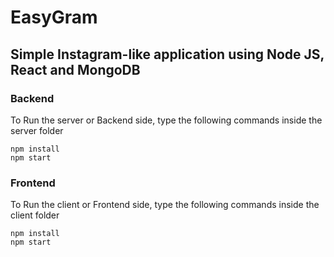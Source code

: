 # EasyGram
## Simple Instagram-like application using Node JS, React and MongoDB


### Backend
To Run the server or Backend side, type the following commands inside the server folder
```
npm install
npm start
```

### Frontend
To Run the client or Frontend side, type the following commands inside the client folder
```
npm install
npm start
```
